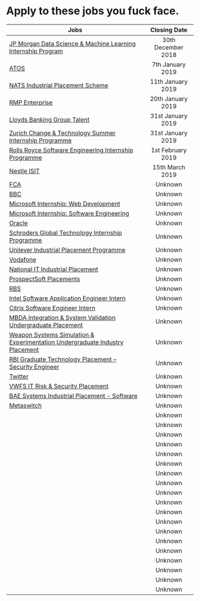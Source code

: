 # Apply to these jobs you fuck face.

| Jobs          | Closing Date
| ------------- |:-------------:|
| [JP Morgan Data Science & Machine Learning Internship Program](https://jpmchase.taleo.net/careersection/10140/jobdetail.ftl?job=180087546) | 30th December 2018 |
| [ATOS](https://atsv7.wcn.co.uk/search_engine/jobs.cgi?SID=amNvZGU9MTc1NTc1MyZ2dF90ZW1wbGF0ZT0xMDg3Jm93bmVyPTUwNDM3NTgmb3duZXJ0eXBlPWZhaXImYnJhbmRfaWQ9MCZ2YWN0eXBlPTE1MDAmb2NjX2NvZGU9OTEzNiZwb3N0aW5nX2NvZGU9MzM2) | 7th January 2019 |
| [NATS Industrial Placement Scheme](https://krb-sjobs.brassring.com/TGnewUI/Search/home/HomeWithPreLoad?PageType=JobDetails&partnerid=30041&siteid=5723&jobid=1397409#jobDetails=1397409_5723) | 11th January 2019 |
| [RMP Enterprise](https://www.rmpenterprise.co.uk/join-our-team/digital-support-assistant) | 20th January 2019 |
| [Lloyds Banking Group Talent](https://applynow.lloydsbankinggrouptalent.com/LBGGrads/VacancyInformation.aspx?VId=20187) | 31st January 2019 |
| [Zurich Change & Technology Summer Internship Programme](https://zurich.taleo.net/careersection/zurich_ext_cs/jobdetail.ftl?job=180007ZZ) | 31st January 2019 |
| [Rolls Royce Software Engineering Internship Programme](https://rollsroyce.wd3.myworkdayjobs.com/en-US/Intern_Graduate/job/Derby/Software-Engineering-Internship-Programme---UK_JR6039378) | 1st February 2019 |
| [Nestle ISIT](https://www.prospects.ac.uk/employer-profiles/nestle-19812/jobs/information-systems-and-information-technology-placement-2673200?sortBy=dp&advert_top=17184&size=20&page=6) | 15th March 2019 |
| [FCA](https://fcacareers.tal.net/vx/brand-0/candidate/so/pm/1/pl/1/opp/33-Summer-Internship-Programme/en-GB) | Unknown |
| [BBC](https://www.bbc.co.uk/careers/trainee-schemes-and-apprenticeships/techplacements) | Unknown |
| [Microsoft Internship: Web Development](https://careers.microsoft.com/us/en/job/524164/Internship-opportunities-Web-Development) | Unknown |
| [Microsoft Internship: Software Engineering](https://careers.microsoft.com/us/en/job/475700/Internship-opportunities-for-students-recent-graduates-Software-Engineering) | Unknown |
| [Oracle](https://oracle.taleo.net/careersection/2/jobdetail.ftl?job=180014HG&tz=GMT+01:00) | Unknown |
| [Schroders Global Technology Internship Programme](https://schroders.referrals.selectminds.com/careers/jobs/2019-global-technology-internship-programme-451) | Unknown |
| [Unilever Industrial Placement Programme](https://www.unilevergraduates.com/applications2018/Default.aspx) | Unknown |
| [Vodafone](https://careers.vodafone.co.uk/job/industrial-placement-uk-technology-2019-in-newbury-berkshire-jid-17675) | Unknown |
| [National IT Industrial Placement](https://www.aldirecruitment.co.uk/industrial-placements/placement-application/) | Unknown |
| [ProspectSoft Placements](https://placements.prospectsoft.com/Technical) | Unknown |
| [RBS](https://www.rbsearlycareers.com/Vacancy/View/VacancyView.asp?GUID=36A674D9-52CF-4890-BC05-81083150BF54&utm_medium=paid%20job%20board&utm_source=ratemyplacement&utm_campaign=early_careers_technology) | Unknown |
| [Intel Software Application Engineer Intern](https://jobs.intel.com/ShowJob/Id/1883477/Software-Application-Engineer-Intern/) | Unknown |
| [Citrix Software Engineer Intern](https://jobs.citrix.com/job/CITRA005812697) | Unknown |
| [MBDA Integration & System Validation Undergraduate Placement](https://www.mbdacareers.co.uk/jobs/integration-system-validation-undergraduate-placement-2019-3406/) | Unknown |
| [Weapon Systems Simulation & Experimentation Undergraduate Industry Placement](https://www.mbdacareers.co.uk/jobs/weapon-systems-simulation-experimentation-undergraduate-industry-placement-2019-3359/) | Unknown |
| [RBI Graduate Technology Placement – Security Engineer](https://4re.referrals.selectminds.com/rbi/jobs/2019-graduate-technology-placement-%E2%80%93-security-engineer-12-month-ftc-sutton-london-19505) | Unknown |
| [Twitter](https://careers.twitter.com/en/work-for-twitter/201808/2019-university-application-full-time-internship.html) | Unknown |
| [VWFS IT Risk & Security Placement](https://vwfsjobs.co.uk/jobs/vacancy/it-risk--security-placement-1386-one-delaware-drive/1404/description/) | Unknown |
| [BAE Systems Industrial Placement - Software](https://baesystems.gti.co.uk/Vacancy/View/VacancyView.asp?GUID=6F1626DA-8919-445A-B517-51AFADDA8FF5) | Unknown |
| [Metaswitch](https://www.metaswitch.com/careers/internships) | Unknown |
| []() | Unknown |
| []() | Unknown |
| []() | Unknown |
| []() | Unknown |
| []() | Unknown |
| []() | Unknown |
| []() | Unknown |
| []() | Unknown |
| []() | Unknown |
| []() | Unknown |
| []() | Unknown |
| []() | Unknown |
| []() | Unknown |
| []() | Unknown |
| []() | Unknown |
| []() | Unknown |
| []() | Unknown |
| []() | Unknown |
| []() | Unknown |
